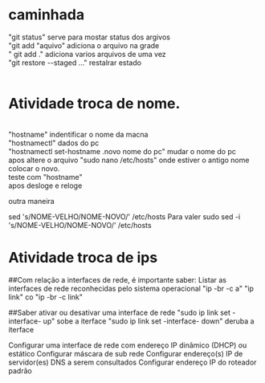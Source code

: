 # caminhada


"git status" serve para mostar status dos argivos <br/>
"git add "aquivo" adiciona o arquivo na grade<br/>
" git add ." adiciona varios arquivos de uma vez<br/>
"git restore --staged <file>..." restalrar estado<br/>
  <br/>
  # Atividade troca de nome.<br/>
  <br/>
  "hostname" indentificar o nome da macna<br/>
  "hostnamectl" dados do pc<br/>
  "hostnamectl set-hostname .novo nome do pc" mudar o nome do pc<br/>
  apos altere o arquivo "sudo nano /etc/hosts" onde estiver o antigo nome colocar o novo.<br/>
  teste com "hostname"<br/>
  apos desloge e reloge<br?>
  
  outra maneira
  
  sed 's/NOME-VELHO/NOME-NOVO/'  /etc/hosts
Para valer
sudo sed -i 's/NOME-VELHO/NOME-NOVO/'  /etc/hosts
  
  # Atividade troca de ips
  
  ##Com relação a interfaces de rede, é importante saber:
Listar as interfaces de rede reconhecidas pelo sistema operacional
  "ip -br -c a"
  "ip link" co
  "ip -br -c link"
  
##Saber ativar ou desativar uma interface de rede
  "sudo ip link set -interface- up" sobe a iterface
  "sudo ip link set -interface- down" deruba a iterface
  
  
Configurar uma interface de rede com endereço IP dinâmico (DHCP) ou estático
Configurar máscara de sub rede
Configurar endereço(s) IP de servidor(es) DNS a serem consultados
Configurar endereço IP do roteador padrão
